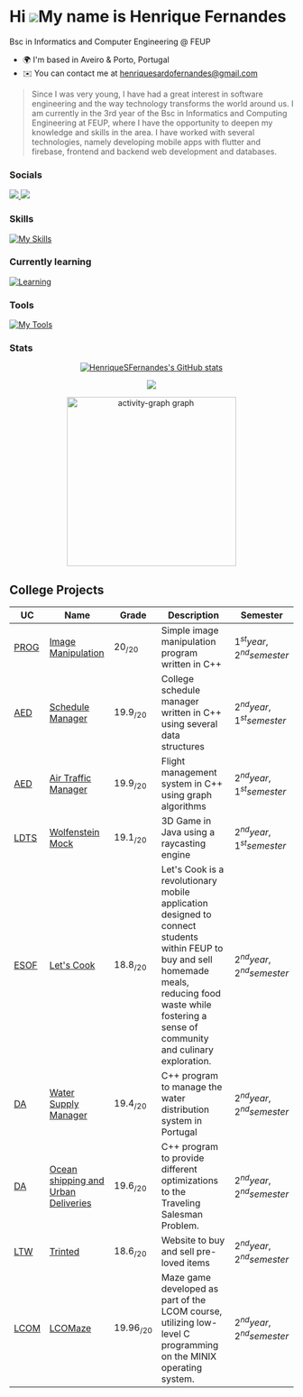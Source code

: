 # Hi ![](https://user-images.githubusercontent.com/18350557/176309783-0785949b-9127-417c-8b55-ab5a4333674e.gif)My name is Henrique Fernandes

Bsc in Informatics and Computer Engineering @ FEUP

- 🌍 I'm based in Aveiro & Porto, Portugal
- ✉️ You can contact me at [henriquesardofernandes@gmail.com](mailto:henriquesardofernandes@gmail.com)

> Since I was very young, I have had a great interest in software engineering and the way technology transforms the world around us. I am currently in the 3rd year of the Bsc in Informatics and Computing Engineering at FEUP, where I have the opportunity to deepen my knowledge and skills in the area.
I have worked with several technologies, namely developing mobile apps with flutter and firebase, frontend and backend web development and databases.

### Socials

<div>
  <a href="https://www.github.com/HenriqueSFernandes">
    <img src="https://skillicons.dev/icons?i=github&theme=dark">
  </a>
  <a href="https://www.linkedin.com/in/-henriquesfernandes/">
    <img src="https://skillicons.dev/icons?i=linkedin&theme=dark">
  </a>
<div>

### Skills

[![My Skills](https://skillicons.dev/icons?i=c,cpp,cs,css,html,javascript,ts,flutter,firebase,git,linux,py,sqlite,java,PHP&theme=dark)](https://skillicons.dev)

### Currently learning 

[![Learning](https://skillicons.dev/icons?i=laravel,nodejs,deno,mongodb,postgresql,graphql&theme=dark)](https://skillicons.dev)


### Tools

[![My Tools](https://skillicons.dev/icons?i=vscode,neovim,clion,idea,phpstorm,rider,androidstudio,obsidian&theme=dark)](https://skillicons.dev)

### Stats

<div align="center">
  <a href="http://www.github.com/HenriqueSFernandes"><img src="https://github-readme-stats.vercel.app/api?username=HenriqueSFernandes&show_icons=true&hide=&count_private=true&title_color=74c7ec&text_color=cdd6f4&icon_color=74c7ec&bg_color=11111b&hide_border=true&show_icons=true" alt="HenriqueSFernandes's GitHub stats" /></a>

<a href="http://www.github.com/HenriqueSFernandes"><img src="https://github-readme-streak-stats.herokuapp.com/?user=HenriqueSFernandes&stroke=cdd6f4&background=11111b&ring=74c7ec&fire=74c7ec&currStreakNum=cdd6f4&currStreakLabel=74c7ec&sideNums=cdd6f4&sideLabels=cdd6f4&dates=cdd6f4&hide_border=true" /></a>

  <img src="https://github-readme-activity-graph.vercel.app/graph?username=HenriqueSFernandes&radius=16&theme=react&area=true&order=5" height="300" alt="activity-graph graph"  />
</div>

###

## College Projects

| UC                                                                                      | Name                                                                                    | Grade        | Description                                                                                                                                                                                                  | Semester                       |
| --------------------------------------------------------------------------------------- | --------------------------------------------------------------------------------------- | ------------ | ------------------------------------------------------------------------------------------------------------------------------------------------------------------------------------------------------------ | ------------------------------ |
| [PROG](https://sigarra.up.pt/feup/en/ucurr_geral.ficha_uc_view?pv_ocorrencia_id=501671) | [Image Manipulation](https://github.com/HenriqueSFernandes/Image-Manipulation-Prog)     | $20_{/20}$   | Simple image manipulation program written in C++                                                                                                                                                             | $1^{st} year, 2^{nd} semester$ |
| [AED](https://sigarra.up.pt/feup/en/ucurr_geral.ficha_uc_view?pv_ocorrencia_id=520316)  | [Schedule Manager](https://github.com/HenriqueSFernandes/AED-ScheduleManager)           | $19.9_{/20}$ | College schedule manager written in C++ using several data structures                                                                                                                                        | $2^{nd} year, 1^{st} semester$ |
| [AED](https://sigarra.up.pt/feup/en/ucurr_geral.ficha_uc_view?pv_ocorrencia_id=520316)  | [Air Traffic Manager](https://github.com/HenriqueSFernandes/AED-FlightManagementSystem) | $19.9_{/20}$ | Flight management system in C++ using graph algorithms                                                                                                                                                       | $2^{nd} year, 1^{st} semester$ |
| [LDTS](https://sigarra.up.pt/feup/en/ucurr_geral.ficha_uc_view?pv_ocorrencia_id=520319) | [Wolfenstein Mock](https://github.com/HenriqueSFernandes/wolfensteinmock)               | $19.1_{/20}$ | 3D Game in Java using a raycasting engine                                                                                                                                                                    | $2^{nd} year, 1^{st} semester$ |
| [ESOF](https://sigarra.up.pt/feup/en/ucurr_geral.ficha_uc_view?pv_ocorrencia_id=520322) | [Let's Cook](https://github.com/HenriqueSFernandes/Lets-Cook)                           | $18.8_{/20}$ | Let's Cook is a revolutionary mobile application designed to connect students within FEUP to buy and sell homemade meals, reducing food waste while fostering a sense of community and culinary exploration. | $2^{nd} year, 2^{nd} semester$ |
| [DA](https://sigarra.up.pt/feup/en/ucurr_geral.ficha_uc_view?pv_ocorrencia_id=520321)   | [Water Supply Manager](https://github.com/HenriqueSFernandes/DA-WaterSupply)            | $19.4_{/20}$ | C++ program to manage the water distribution system in Portugal                                                                                                                                              | $2^{nd} year, 2^{nd} semester$ |
| [DA](https://sigarra.up.pt/feup/en/ucurr_geral.ficha_uc_view?pv_ocorrencia_id=520321)   | [Ocean shipping and Urban Deliveries](https://github.com/HenriqueSFernandes/DA-ShippingSystem)                                                 | $19.6_{/20}$  | C++ program to provide different optimizations to the Traveling Salesman Problem.                                                                                                                            | $2^{nd} year, 2^{nd} semester$ |
| [LTW](https://sigarra.up.pt/feup/en/ucurr_geral.ficha_uc_view?pv_ocorrencia_id=520324)  | [Trinted](https://github.com/HenriqueSFernandes/Trinted)                                                                             | $18.6_{/20}$  | Website to buy and sell pre-loved items                                                                                                                                                                      | $2^{nd} year, 2^{nd} semester$ |
| [LCOM](https://sigarra.up.pt/feup/en/ucurr_geral.ficha_uc_view?pv_ocorrencia_id=520323) | [LCOMaze](https://github.com/HenriqueSFernandes/LCOMaze)                                | $19.96_{/20}$   | Maze game developed as part of the LCOM course, utilizing low-level C programming on the MINIX operating system.                                                                                             | $2^{nd} year, 2^{nd} semester$ |

